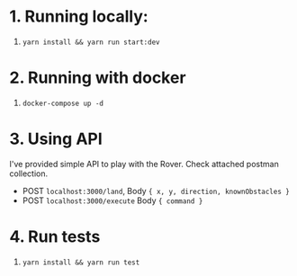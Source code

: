 # 1. Running locally:
1. `yarn install && yarn run start:dev`

# 2. Running with docker
1. `docker-compose up -d`

# 3. Using API
I've provided simple API to play with the Rover. Check attached postman collection.

- POST `localhost:3000/land`, Body `{ x, y, direction, knownObstacles }`
- POST `localhost:3000/execute` Body `{ command }`

# 4. Run tests
1. `yarn install && yarn run test`
